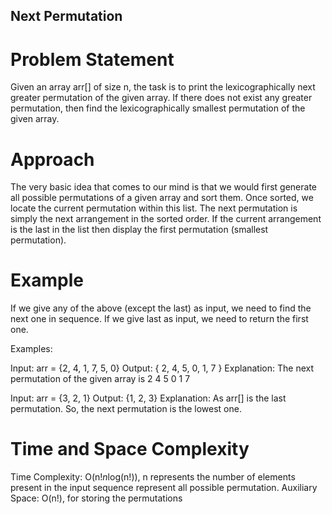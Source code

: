 ## Next Permutation

# Problem Statement
Given an array arr[] of size n, the task is to print the lexicographically next greater permutation of the given array. If there does not exist any greater permutation, then find the lexicographically smallest permutation of the given array.

# Approach
The very basic idea that comes to our mind is that we would first generate all possible permutations of a given array and sort them. Once sorted, we locate the current permutation within this list. The next permutation is simply the next arrangement in the sorted order. If the current arrangement is the last in the list then display the first permutation (smallest permutation).

# Example
If we give any of the above (except the last) as input, we need to find the next one in sequence. If we give last as input, we need to return the first one.

Examples:

Input: arr = {2, 4, 1, 7, 5, 0}
Output: { 2, 4, 5, 0, 1, 7 }
Explanation: The next permutation of the given array is 2 4 5 0 1 7


Input: arr = {3, 2, 1}
Output: {1, 2, 3}
Explanation: As arr[] is the last permutation. So, the next permutation is the lowest one.

# Time and Space Complexity
Time Complexity: O(n!*n*log(n!)), n represents the number of elements present in the input sequence represent all possible permutation.
Auxiliary Space: O(n!), for storing the permutations